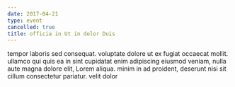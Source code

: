 ```yaml
---
date: 2017-04-21
type: event
cancelled: true
title: officia in Ut in dolor Duis
---
```

tempor laboris sed consequat. voluptate dolore ut ex fugiat occaecat mollit. ullamco qui quis ea in sint cupidatat enim adipiscing eiusmod veniam, nulla aute magna dolore elit, Lorem aliqua. minim in ad proident, deserunt nisi sit cillum consectetur pariatur. velit dolor